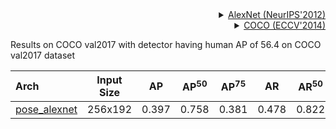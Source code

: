 <!-- [BACKBONE] -->

<details>
<summary align="right"><a href="https://proceedings.neurips.cc/paper/4824-imagenet-classification-with-deep-convolutional-neural-networks.pdf">AlexNet (NeurIPS'2012)</a></summary>

```bibtex
@inproceedings{krizhevsky2012imagenet,
  title={Imagenet classification with deep convolutional neural networks},
  author={Krizhevsky, Alex and Sutskever, Ilya and Hinton, Geoffrey E},
  booktitle={Advances in neural information processing systems},
  pages={1097--1105},
  year={2012}
}
```

</details>

<!-- [DATASET] -->

<details>
<summary align="right"><a href="https://link.springer.com/chapter/10.1007/978-3-319-10602-1_48">COCO (ECCV'2014)</a></summary>

```bibtex
@inproceedings{lin2014microsoft,
  title={Microsoft coco: Common objects in context},
  author={Lin, Tsung-Yi and Maire, Michael and Belongie, Serge and Hays, James and Perona, Pietro and Ramanan, Deva and Doll{\'a}r, Piotr and Zitnick, C Lawrence},
  booktitle={European conference on computer vision},
  pages={740--755},
  year={2014},
  organization={Springer}
}
```

</details>

Results on COCO val2017 with detector having human AP of 56.4 on COCO val2017 dataset

| Arch                                          | Input Size |  AP   | AP<sup>50</sup> | AP<sup>75</sup> |  AR   | AR<sup>50</sup> |                     ckpt                      |                      log                      |
| :-------------------------------------------- | :--------: | :---: | :-------------: | :-------------: | :---: | :-------------: | :-------------------------------------------: | :-------------------------------------------: |
| [pose_alexnet](/configs/body/2d_kpt_sview_rgb_img/topdown_heatmap/coco/alexnet_coco_256x192.py) |  256x192   | 0.397 |      0.758      |      0.381      | 0.478 |      0.822      | [ckpt](https://download.openmmlab.com/mmpose/top_down/alexnet/alexnet_coco_256x192-a7b1fd15_20200727.pth) | [log](https://download.openmmlab.com/mmpose/top_down/alexnet/alexnet_coco_256x192_20200727.log.json) |
